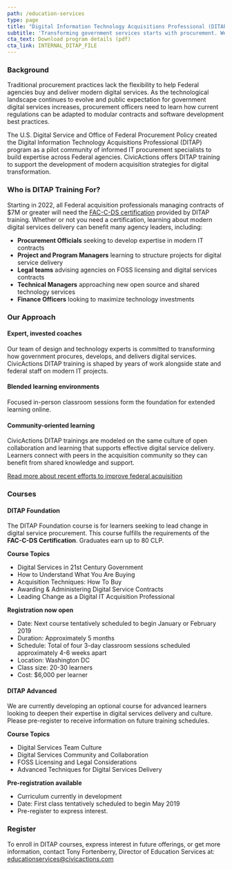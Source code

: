 ```yaml
---
path: /education-services
type: page
title: "Digital Information Technology Acquisitions Professional (DITAP) Training"
subtitle: 'Transforming government services starts with procurement. We offer education services to support leaders for change in the Federal acquisition community.'
cta_text: Download program details (pdf)
cta_link: INTERNAL_DITAP_FILE
---
```


### Background

Traditional procurement practices lack the flexibility to help Federal agencies buy and deliver modern digital services. As the technological landscape continues to evolve and public expectation for government digital services increases, procurement officers need to learn how current regulations can be adapted to modular contracts and software development best practices.

The U.S. Digital Service and Office of Federal Procurement Policy created the Digital Information Technology Acquisitions Professional (DITAP) program as a pilot community of informed IT procurement specialists to build expertise across Federal agencies. CivicActions offers DITAP training to support the development of modern acquisition strategies for digital transformation.


### Who is DITAP Training For?
Starting in 2022, all Federal acquisition professionals managing contracts of $7M or greater will need the [FAC-C-DS certification](https://techfarhub.cio.gov/assets/files/FAC_C_Digital_Services_5-18-18.pdf) provided by DITAP training. Whether or not you need a certification, learning about modern digital services delivery can benefit many agency leaders, including:

* **Procurement Officials** seeking to develop expertise in modern IT contracts
* **Project and Program Managers** learning to structure projects for digital service delivery
* **Legal teams** advising agencies on FOSS licensing and digital services contracts
* **Technical Managers** approaching new open source and shared technology services
* **Finance Officers** looking to maximize technology investments

### Our Approach

#### Expert, invested coaches

Our team of design and technology experts is committed to transforming how government procures, develops, and delivers digital services. CivicActions DITAP training is shaped by years of work alongside state and federal staff on modern IT projects.

#### Blended learning environments

Focused in-person classroom sessions form the foundation for extended learning online.

#### Community-oriented learning

CivicActions DITAP trainings are modeled on the same culture of open collaboration and learning that supports effective digital service delivery. Learners connect with peers in the acquisition community so they can benefit from shared knowledge and support.

[Read more about recent efforts to improve federal acquisition](https://federalnewsnetwork.com/ask-the-cio/2019/04/usds-applying-its-own-lessons-learned-to-fix-federal-hiring-acquisition/)

### Courses

#### DITAP Foundation

The DITAP Foundation course is for learners seeking to lead change in digital service procurement. This course fulfills the requirements of the **FAC-C-DS Certification**. Graduates earn up to 80 CLP.

**Course Topics**
* Digital Services in 21st Century Government
* How to Understand What You Are Buying
* Acquisition Techniques: How To Buy
* Awarding & Administering Digital Service Contracts
* Leading Change as a Digital IT Acquisition Professional

**Registration now open**
* Date:  Next course tentatively scheduled to begin January or February 2019
* Duration: Approximately 5 months
* Schedule: Total of four 3-day classroom sessions scheduled approximately 4-6 weeks apart
* Location:  Washington DC
* Class size: 20-30 learners
* Cost:  $6,000 per learner

#### DITAP Advanced

We are currently developing an optional course for advanced learners looking to deepen their expertise in digital services delivery and culture. Please pre-register to receive information on future training schedules.

**Course Topics**
* Digital Services Team Culture
* Digital Services Community and Collaboration
* FOSS Licensing and Legal Considerations
* Advanced Techniques for Digital Services Delivery

**Pre-registration available**
* Curriculum currently in development
* Date: First class tentatively scheduled to begin May 2019
* Pre-register to express interest.

### Register
To enroll in DITAP courses, express interest in future offerings, or get more information, contact Tony Fortenberry, Director of Education Services at: <educationservices@civicactions.com>
